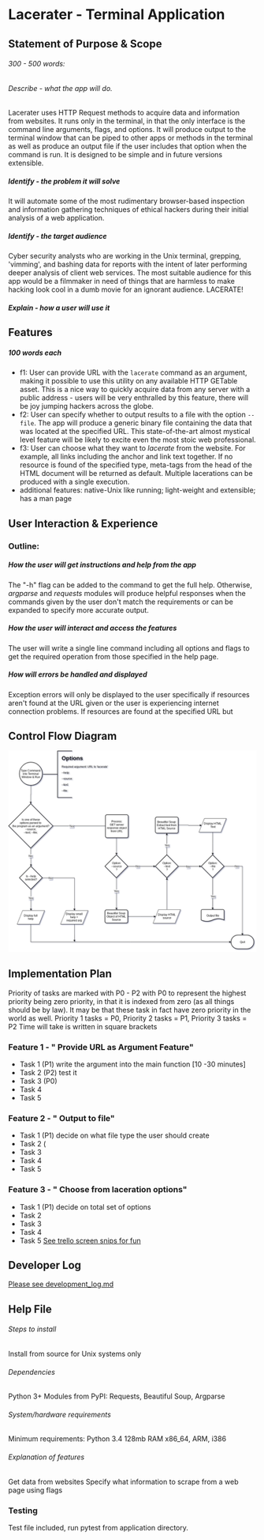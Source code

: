 # Lacerater - Terminal Application
## Statement of Purpose & Scope
###### 300 - 500 words:
###### Describe - what the app will do.
Lacerater uses HTTP Request methods to acquire data and information from websites. It runs only in the terminal, in that the only interface is the command line arguments, flags, and options. It will produce output to the terminal window that can be piped to other apps or methods in the terminal as well as produce an output file if the user includes that option when the command is run. 
It is designed to be simple and in future versions extensible.
##### Identify - the problem it will solve
It will automate some of the most rudimentary browser-based inspection and information gathering techniques of ethical hackers during their initial analysis of a web application.
##### Identify - the target audience
Cyber security analysts who are working in the Unix terminal, grepping, 'vimming', and bashing data for reports with the intent of later performing deeper analysis of client web services. The most suitable audience for this app would be a filmmaker in need of things that are harmless to make hacking look cool in a dumb movie for an ignorant audience. LACERATE!
##### Explain - how a user will use it
## Features
##### 100 words each
- f1: User can provide URL with the `lacerate` command as an argument, making it possible to use this utility on any available HTTP GETable asset. This is a nice way to quickly acquire data from any server with a public address - users will be very enthralled by this feature, there will be joy jumping hackers across the globe.
- f2: User can specify whether to output results to a file with the option `--file`. The app will produce a generic binary file containing the data that was located at the specified URL. This state-of-the-art almost mystical level feature will be likely to excite even the most stoic web professional.
- f3: User can choose what they want to *lacerate* from the website. For example, all links including the anchor and link text together. If no resource is found of the specified type, meta-tags from the head of the HTML document will be returned as default. Multiple lacerations can be produced with a single execution.
- additional features: native-Unix like running; light-weight and extensible; has a man page
## User Interaction & Experience
### Outline:
##### How the user will get instructions and help from the app
The "-h" flag can be added to the command to get the full help. Otherwise, *argparse* and *requests* modules will produce helpful responses when the commands given by the user don't match the requirements or can be expanded to specify more accurate output.
##### How the user will interact and access the features
The user will write a single line command including all options and flags to get the required operation from those specified in the help page.
##### How will errors be handled and displayed
Exception errors will only be displayed to the user specifically if resources aren't found at the URL given or the user is experiencing internet connection problems. If resources are found at the specified URL but 
## Control Flow Diagram
![Figure 0.0 Control Flow Diagram](https://github.com/kayshcache/coder-assessment-1/raw/master/img/lacerater.png)
## Implementation Plan
Priority of tasks are marked with P0 - P2 with P0 to represent the highest priority being zero priority, in that it is indexed from zero (as all things should be by law). It may be that these task in fact have zero priority in the world as well.
Priority 1 tasks = P0, Priority 2 tasks = P1, Priority 3 tasks = P2
Time will take is written in square brackets
### Feature 1 - " Provide URL as Argument Feature"
- Task 1 (P1) write the argument into the main function [10 -30 minutes]
- Task 2 (P2) test it
- Task 3 (P0) 
- Task 4
- Task 5
### Feature 2 - " Output to file"
- Task 1 (P1) decide on what file type the user should create
- Task 2 (
- Task 3
- Task 4
- Task 5
### Feature 3 - " Choose from laceration options"
- Task 1 (P1) decide on total set of options
- Task 2
- Task 3
- Task 4
- Task 5
[See trello screen snips for fun](https://github.com/kayshcache/coder-assessment-1/raw/master/img/trello0.png)
## Developer Log
[Please see development_log.md](https://github.com/kayshcache/coder-assessment-1/raw/master/DEV_LOG.md)
## Help File
###### Steps to install
Install from source for Unix systems only
###### Dependencies
Python 3+
Modules from PyPI: Requests, Beautiful Soup, Argparse
###### System/hardware requirements
Minimum requirements: Python 3.4 128mb RAM x86_64, ARM, i386
###### Explanation of features
Get data from websites
Specify what information to scrape from a web page using flags

### Testing
Test file included, run pytest from application directory.
<!--stackedit_data:
eyJoaXN0b3J5IjpbMTk1OTY5MjExOCwxNzM3MjQwMzkwLC0xNz
MyMzM2MTEwLDM1OTM1OTUzMSwtMTc2MTc5MjAzMyw1ODk1NzQ3
ODEsMjA4MjM1MDc3NiwxNzgwNzE4OTc2LC00MDg0NTU3MTAsMT
c3NjkzODQyNCwtMTkyOTEyNzQ0OCwtMjg5NTA5ODk1LC04Njk4
ODc1MzYsLTE4MDkwMjY1MTEsLTI1MzM0OTY3NiwxMTM4NjQ1MT
ExLDE1NzY5NzEyNTcsLTExNjYxMjQ3NTFdfQ==
-->